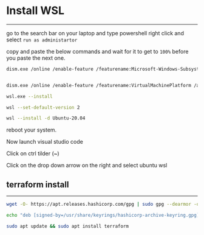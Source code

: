 # Install WSL
---

go to the search bar on your laptop and type powershell right click and select `run as administartor`

copy and paste the below commands and wait for it to get to `100%` before you paste the next one. 

```bash
dism.exe /online /enable-feature /featurename:Microsoft-Windows-Subsystem-Linux /all /norestart
```

```bash

dism.exe /online /enable-feature /featurename:VirtualMachinePlatform /all /norestart
```


```bash
wsl.exe --install
```


```bash
wsl --set-default-version 2
```

```bash
wsl --install -d Ubuntu-20.04
```

reboot your system.

Now launch visual studio code

Click on ctrl tilder (~)

Click on the drop down arrow on the right and select ubuntu wsl


## terraform install
---
```bash
wget -O- https://apt.releases.hashicorp.com/gpg | sudo gpg --dearmor -o /usr/share/keyrings/hashicorp-archive-keyring.gpg
```

```bash
echo "deb [signed-by=/usr/share/keyrings/hashicorp-archive-keyring.gpg] https://apt.releases.hashicorp.com $(lsb_release -cs) main" | sudo tee /etc/apt/sources.list.d/hashicorp.list
```
```bash
sudo apt update && sudo apt install terraform
```

